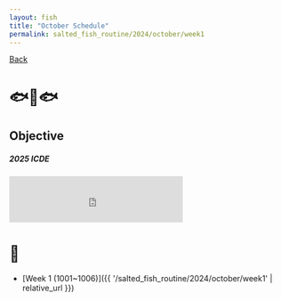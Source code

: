 ```yaml
---
layout: fish
title: "October Schedule"
permalink: salted_fish_routine/2024/october/week1
---
```


<a href="{{ '/salted_fish_routine/2024/' | relative_url }}">Back</a>

# 🐟🐠🐟

## Objective





##### 2025 ICDE

<iframe src="https://free.timeanddate.com/countdown/i750r7bm/n594/cf12/cm0/cu4/ct0/cs0/ca0/co0/cr0/ss0/cac909/cpc909/pcfff/tcfff/fs200/szw448/szh189/iso2024-11-26T00:00:00/bo2" allowTransparency="true" frameborder="0" width="312" height="83"></iframe>


# 🎏
- [Week 1 (1001~1006)]({{ '/salted_fish_routine/2024/october/week1' | relative_url }})
